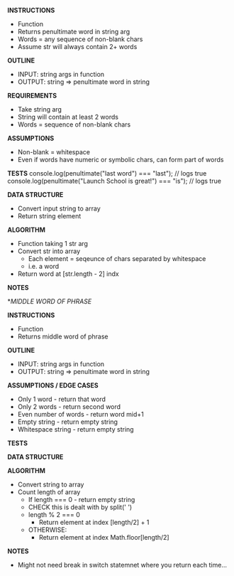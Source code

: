 **INSTRUCTIONS**
- Function
- Returns penultimate word in string arg
- Words = any sequence of non-blank chars
- Assume str will always contain 2+ words

**OUTLINE**
- INPUT: string args in function
- OUTPUT: string => penultimate word in string

**REQUIREMENTS**
- Take string arg
- String will contain at least 2 words
- Words = sequence of non-blank chars

**ASSUMPTIONS**
- Non-blank = whitespace
- Even if words have numeric or symbolic chars, can form part of words

**TESTS**
console.log(penultimate("last word") === "last"); // logs true
console.log(penultimate("Launch School is great!") === "is"); // logs true

**DATA STRUCTURE**
- Convert input string to array
- Return string element

**ALGORITHM**
- Function taking 1 str arg
- Convert str into array
  - Each element = seqeunce of chars separated by whitespace
  - i.e. a word
- Return word at [str.length - 2] indx

**NOTES**

**MIDDLE WORD OF PHRASE*

**INSTRUCTIONS**
- Function
- Returns middle word of phrase

**OUTLINE**
- INPUT: string args in function
- OUTPUT: string => penultimate word in string

**ASSUMPTIONS / EDGE CASES**
- Only 1 word - return that word
- Only 2 words - return second word
- Even number of words - return word mid+1 
- Empty string - return empty string
- Whitespace string - return empty string

**TESTS**

**DATA STRUCTURE**

**ALGORITHM**
- Convert string to array
- Count length of array
  - If length === 0 - return empty string
  - CHECK this is dealt with by split(' ')
  - length % 2 === 0
    - Return element at index [length/2] + 1
  - OTHERWISE:
    - Return element at index Math.floor[length/2]

**NOTES**
- Might not need break in switch statemnet where you return each time...